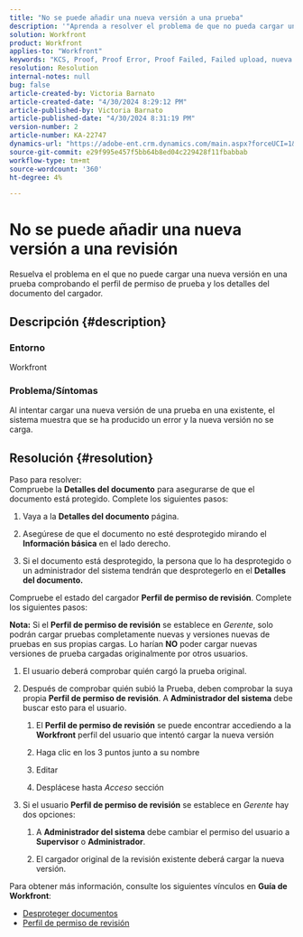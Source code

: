 ```yaml
---
title: "No se puede añadir una nueva versión a una prueba"
description: '"Aprenda a resolver el problema de que no pueda cargar una nueva versión de una prueba".'
solution: Workfront
product: Workfront
applies-to: "Workfront"
keywords: "KCS, Proof, Proof Error, Proof Failed, Failed upload, nueva versión, Workfront"
resolution: Resolution
internal-notes: null
bug: false
article-created-by: Victoria Barnato
article-created-date: "4/30/2024 8:29:12 PM"
article-published-by: Victoria Barnato
article-published-date: "4/30/2024 8:31:19 PM"
version-number: 2
article-number: KA-22747
dynamics-url: "https://adobe-ent.crm.dynamics.com/main.aspx?forceUCI=1&pagetype=entityrecord&etn=knowledgearticle&id=63f75048-3007-ef11-9f8a-6045bd0a08d9"
source-git-commit: e29f995e457f5bb64b8ed04c229428f11fbabbab
workflow-type: tm+mt
source-wordcount: '360'
ht-degree: 4%

---
```


# No se puede añadir una nueva versión a una revisión


Resuelva el problema en el que no puede cargar una nueva versión en una prueba comprobando el perfil de permiso de prueba y los detalles del documento del cargador.

## Descripción {#description}


### <b>Entorno</b>

Workfront



### <b>Problema/Síntomas</b>

Al intentar cargar una nueva versión de una prueba en una existente, el sistema muestra que se ha producido un error y la nueva versión no se carga.


## Resolución {#resolution}

Paso para resolver:<br>
Compruebe la <b>Detalles del documento</b> para asegurarse de que el documento está protegido. Complete los siguientes pasos:

1. Vaya a la <b>Detalles del documento</b> página.


2. Asegúrese de que el documento no esté desprotegido mirando el <b>Información básica</b> en el lado derecho.


3. Si el documento está desprotegido, la persona que lo ha desprotegido o un administrador del sistema tendrán que desprotegerlo en el <b>Detalles del documento.</b>




Compruebe el estado del cargador <b>Perfil de permiso de revisión</b>. Complete los siguientes pasos:

<b>Nota:</b> Si el <b>Perfil de permiso de revisión</b> se establece en *Gerente*, solo podrán cargar pruebas completamente nuevas y versiones nuevas de pruebas en sus propias cargas. Lo harían <b>NO</b> poder cargar nuevas versiones de prueba cargadas originalmente por otros usuarios.

1. El usuario deberá comprobar quién cargó la prueba original.


2. Después de comprobar quién subió la Prueba, deben comprobar la suya propia <b>Perfil de permiso de revisión</b>. A <b>Administrador del sistema</b> debe buscar esto para el usuario.

   1. El <b>Perfil de permiso de revisión</b> se puede encontrar accediendo a la <b>Workfront</b> perfil del usuario que intentó cargar la nueva versión


   2. Haga clic en los 3 puntos junto a su nombre


   3. Editar


   4. Desplácese hasta *Acceso* sección


3. Si el usuario <b>Perfil de permiso de revisión</b> se establece en *Gerente* hay dos opciones:

   1. A <b>Administrador del sistema</b> debe cambiar el permiso del usuario a <b>Supervisor</b> o <b>Administrador</b>.


   2. El cargador original de la revisión existente deberá cargar la nueva versión.




Para obtener más información, consulte los siguientes vínculos en <b>Guía de Workfront</b>:

- [Desproteger documentos](https://experienceleague.adobe.com/docs/workfront/using/documents/manage-documents/check-out-documents.html)
- [Perfil de permiso de revisión](https://experienceleague.adobe.com/docs/workfront/using/review-and-approve-work/proofing/proofing-overview/permission-profiles.html)


